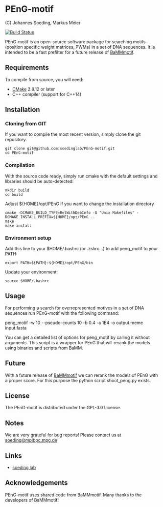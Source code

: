 # PEnG-motif

 (C) Johannes Soeding, Markus Meier

 [ ![Build Status](https://travis-ci.org/soedinglab/PEnG-motif.svg?branch=master)](https://travis-ci.org/soedinglab/PEnG-motif)

PEnG-motif is an open-source software package for searching motifs (position specific weight matrices, PWMs) in a set of DNA sequences.
It is intended to be a fast prefilter for a future release of [BaMMmotif](https://github.com/soedinglab/BaMMmotif).


## Requirements

To compile from source, you will need:
 * [CMake](http://cmake.org/) 2.8.12 or later
 * C++ compiler (support for C++14)


## Installation

### Cloning from GIT
If you want to compile the most recent version, simply clone the git repository.

	git clone git@github.com:soedinglab/PEnG-motif.git
	cd PEnG-motif

### Compilation
With the source code ready, simply run cmake with the default settings and libraries should be auto-detected:

	mkdir build
	cd build

Adjust ${HOME}/opt/PEnG if you want to change the installation directory

	cmake -DCMAKE_BUILD_TYPE=RelWithDebInfo -G "Unix Makefiles" -DCMAKE_INSTALL_PREFIX=${HOME}/opt/PEnG ..
	make
	make install

### Environment setup
Add this line to your $HOME/.bashrc (or .zshrc...) to add peng_motif to your PATH:

	export PATH=${PATH}:${HOME}/opt/PEnG/bin

Update your environment:

	source $HOME/.bashrc


## Usage
For performing a search for overrepresented motives in a set of DNA sequences run PEnG-motif with the following command:

  peng_motif -w 10 --pseudo-counts 10 -b 0.4 -a 1E4 -o output.meme input.fasta

You can get a detailed list of options for peng_motif by calling it without arguments.
This script is a wrapper for PEnG that will rerank the models using binaries and scripts from BaMM.

## Future
With a future release of [BaMMmotif](https://github.com/soedinglab/BaMMmotif) we can rerank
the models of PEnG with a proper score. For this purpose the python script shoot_peng.py
exists.


## License

The PEnG-motif is distributed under the GPL-3.0 License.


## Notes

We are very grateful for bug reports!
Please contact us at soeding@mpibpc.mpg.de


## Links

* [soeding lab](http://www.mpibpc.mpg.de/soeding)


## Acknowledgements

PEnG-motif uses shared code from BaMMmotif.
Many thanks to the developers of BaMMmotif!
